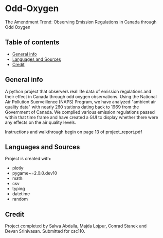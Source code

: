 # Odd-Oxygen
The Amendment Trend:  Observing Emission Regulations in Canada through Odd Oxygen

## Table of contents
* [General info](#general-info)
* [Languages and Sources](#languages-and-sources)
* [Credit](#credit)

## General info
A python project that observers real life data of emission regulations and their effect in Canada through odd oxygen observations. Using the National Air Pollution Suerveillence (NAPS) Program, we have analyzed "ambient air quality data" with nearly 260 stations dating back to 1969 from the Government of Canada. We complied various emission regulations passed within that time frame and have created a GUI to display whether there were any effects on the air quality levels.
 
Instructions and walkthrough begin on page 13 of project_report.pdf
	
## Languages and Sources
Project is created with:
* plotly
* pygame~=2.0.0.dev10
* math
* csv
* typing
* datetime
* random
	
## Credit
Project completed by Salwa Abdalla, Majda Lojpur, Conrad Stanek and Devan Srinivasan.
Submitted for csc110.
